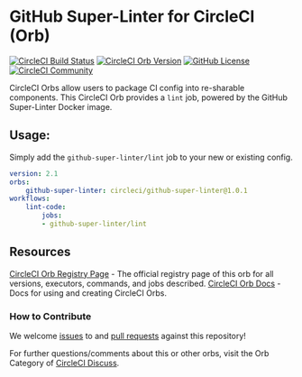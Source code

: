 # GitHub Super-Linter for CircleCI (Orb)

[![CircleCI Build Status](https://circleci.com/gh/CircleCI-Public/GitHub-Super-Linter-Orb.svg?style=shield "CircleCI Build Status")](https://circleci.com/gh/CircleCI-Public/GitHub-Super-Linter-Orb) [![CircleCI Orb Version](https://badges.circleci.com/orbs/circleci/github-super-linter.svg)](https://circleci.com/orbs/registry/orb/circleci/github-super-linter) [![GitHub License](https://img.shields.io/badge/license-MIT-lightgrey.svg)](https://raw.githubusercontent.com/CircleCI-Public/GitHub-Super-Linter-Orb/master/LICENSE) [![CircleCI Community](https://img.shields.io/badge/community-CircleCI%20Discuss-343434.svg)](https://discuss.circleci.com/c/ecosystem/orbs)

CircleCI Orbs allow users to package CI config into re-sharable components. This CircleCI Orb provides a `lint` job, powered by the GitHub Super-Linter Docker image.

## Usage:
Simply add the `github-super-linter/lint` job to your new or existing config.

```yaml
version: 2.1
orbs:
    github-super-linter: circleci/github-super-linter@1.0.1
workflows:
    lint-code:
        jobs:
        - github-super-linter/lint
```

## Resources

[CircleCI Orb Registry Page](https://circleci.com/orbs/registry/orb/circleci/GitHub-Super-Linter-Orb) - The official registry page of this orb for all versions, executors, commands, and jobs described.
[CircleCI Orb Docs](https://circleci.com/docs/2.0/orb-intro/#section=configuration) - Docs for using and creating CircleCI Orbs.

### How to Contribute

We welcome [issues](https://github.com/CircleCI-Public/GitHub-Super-Linter-Orb/issues) to and [pull requests](https://github.com/CircleCI-Public/GitHub-Super-Linter-Orb/pulls) against this repository!


For further questions/comments about this or other orbs, visit the Orb Category of [CircleCI Discuss](https://discuss.circleci.com/c/orbs).

